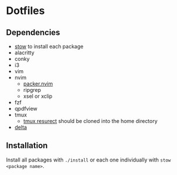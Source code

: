 # Dotfiles

## Dependencies

- [stow](https://www.gnu.org/software/stow/) to install each package
- alacritty
- conky
- i3
- vim
- nvim
    - [packer.nvim](https://github.com/wbthomason/packer.nvim)
    - ripgrep
    - xsel or xclip
- fzf
- qpdfview
- tmux
    - [tmux resurect](https://github.com/tmux-plugins/tmux-resurrect)
    should be cloned into the home directory
- [delta](https://github.com/dandavison/delta) 

## Installation

Install all packages with `./install` or each one individually with
`stow <package name>`.
